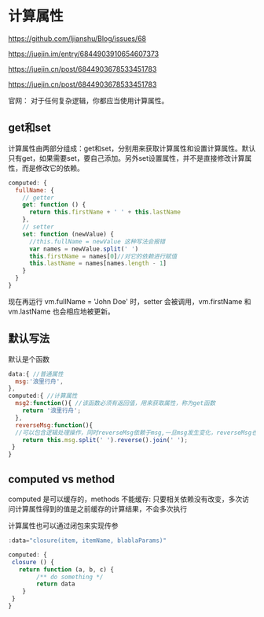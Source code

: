 # 计算属性

<https://github.com/ljianshu/Blog/issues/68>

<https://juejin.im/entry/6844903910654607373>

<https://juejin.cn/post/6844903678533451783>

<https://juejin.cn/post/6844903678533451783>

官网： 对于任何复杂逻辑，你都应当使用计算属性。

## get和set

计算属性由两部分组成：get和set，分别用来获取计算属性和设置计算属性。默认只有get，如果需要set，要自己添加。另外set设置属性，并不是直接修改计算属性，而是修改它的依赖。

```js
computed: {
  fullName: {
    // getter
    get: function () {
      return this.firstName + ' ' + this.lastName
    },
    // setter
    set: function (newValue) {
      //this.fullName = newValue 这种写法会报错
      var names = newValue.split(' ')
      this.firstName = names[0]//对它的依赖进行赋值
      this.lastName = names[names.length - 1]
    }
  }
}
```

现在再运行 vm.fullName = 'John Doe' 时，setter 会被调用，vm.firstName 和 vm.lastName 也会相应地被更新。

## 默认写法

默认是个函数

```js
data:{ //普通属性
  msg:'浪里行舟',
},
computed:{ //计算属性
  msg2:function(){ //该函数必须有返回值，用来获取属性，称为get函数
    return '浪里行舟';
  },
  reverseMsg:function(){
  //可以包含逻辑处理操作，同时reverseMsg依赖于msg,一旦msg发生变化，reverseMsg也会跟着变化
    return this.msg.split(' ').reverse().join(' ');
 }
}
```

## computed vs method

computed 是可以缓存的，methods 不能缓存: 只要相关依赖没有改变，多次访问计算属性得到的值是之前缓存的计算结果，不会多次执行

计算属性也可以通过闭包来实现传参

```js
:data="closure(item, itemName, blablaParams)"

computed: {
 closure () {
   return function (a, b, c) {
        /** do something */
        return data
    }
 }
}
```

